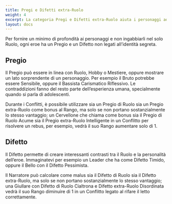 ```yaml
---
title: Pregi e Difetti extra-Ruolo
weight: 4
excerpt: La categoria Pregi e Difetti extra-Ruolo aiuta i personaggi ad avere una vita al df fuori della tutina.
layout: docs
---
```

Per fornire un minimo di profondità ai personaggi e non ingabbiarli nel solo Ruolo, ogni eroe ha un Pregio e un Difetto non legati all’identità segreta.

## Pregio

Il Pregio può essere in linea con Ruolo, Hobby o Mestiere, oppure mostrare un lato sorprendente di un personaggio. Per esempio il Bruto potrebbe essere Sensibile, oppure il Bassista Carismatico Riflessivo. Le contraddizioni fanno del resto parte dell’esperienza umana, specialmente quando si parla di adolescenti.

Durante i Conflitti, è possibile utilizzare sia un Pregio di Ruolo sia un Pregio extra-Ruolo come bonus al Rango, ma solo se non portano sostanzialmente lo stesso vantaggio; un Cervellone che chiama come bonus sia il Pregio di Ruolo Acume sia il Pregio extra-Ruolo Intelligente in un Conflitto per risolvere un rebus, per esempio, vedrà il suo Rango aumentare solo di 1.

## Difetto

Il Difetto permette di creare interessanti contrasti tra il Ruolo e la personalità dell’eroe. Immaginatevi per esempio un Leader che ha come Difetto Timido, oppure il Bello con il Difetto Pessimista.

Il Narratore può calcolare come malus sia il Difetto di Ruolo sia il Difetto extra-Ruolo, ma solo se non portano sostanzialmente lo stesso vantaggio; una Giullare con Difetto di Ruolo Cialtrona e Difetto extra-Ruolo Disordinata vedrà il suo Rango diminuire di 1 in un Conflitto legato al rifare il letto correttamente.
